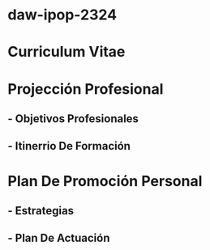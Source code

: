 # daw-ipop-2324

# Curriculum Vitae

# Projección Profesional

## - Objetivos Profesionales
## - Itinerrio De Formación

# Plan De Promoción Personal

## - Estrategias

## - Plan De Actuación
